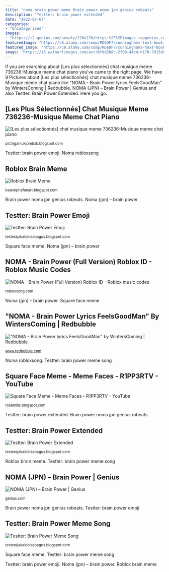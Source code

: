 ```yaml
---
title: "noma brain power meme Brain power noma jpn genius robeats"
description: "Testter: brain power extended"
date: "2022-07-07"
categories:
- "Uncategorized"
images:
- "https://t2.genius.com/unsafe/220x220/https:%2F%2Fimages.rapgenius.com%2Fa1ba67a478131d1c2ce142c8dd68b361.452x452x1.png"
featuredImage: "https://c8.alamy.com/comp/RD6DF7/cunninghams-text-book-of-anatomy-anatomy-the-ceanium-1361-followed-by-severe-paralysis-of-the-hand-but-the-use-and-power-of-the-hand-is-regained-in-a-few-weeks-ablations-on-the-other-hand-of-even-large-portions-of-the-posterior-central-convolution-do-not-give-rise-even-to-transient-paralysis-in-some-of-the-animals-experimented-on-the-motor-area-was-found-to-extend-to-the-deeper-part-of-the-posterior-wall-of-the-central-sulcus-of-eolando-anteriorly-it-extended-into-the-pre-central-sulci-as-well-as-into-the-occasional-sulci-which-cross-the-pre-central-gyrus-indeed-the-hidden-part-RD6DF7.jpg"
featured_image: "https://c8.alamy.com/comp/RD6DF7/cunninghams-text-book-of-anatomy-anatomy-the-ceanium-1361-followed-by-severe-paralysis-of-the-hand-but-the-use-and-power-of-the-hand-is-regained-in-a-few-weeks-ablations-on-the-other-hand-of-even-large-portions-of-the-posterior-central-convolution-do-not-give-rise-even-to-transient-paralysis-in-some-of-the-animals-experimented-on-the-motor-area-was-found-to-extend-to-the-deeper-part-of-the-posterior-wall-of-the-central-sulcus-of-eolando-anteriorly-it-extended-into-the-pre-central-sulci-as-well-as-into-the-occasional-sulci-which-cross-the-pre-central-gyrus-indeed-the-hidden-part-RD6DF7.jpg"
image: "https://i5.walmartimages.com/asr/6fdd2b8c-2f90-44c4-b170-7d15d0ad6552_1.1f187f772c37e369ce85a5a47c2ce40b.jpeg?odnWidth=612&amp;odnHeight=612&amp;odnBg=ffffff"
---
```


If you are searching about [Les plus sélectionnés] chat musique meme 736236-Musique meme chat piano you've came to the right page. We have 9 Pictures about [Les plus sélectionnés] chat musique meme 736236-Musique meme chat piano like &quot;NOMA - Brain Power lyrics FeelsGoodMan&quot; by WintersComing | Redbubble, NOMA (JPN) – Brain Power | Genius and also Testter: Brain Power Extended. Here you go:

## [Les Plus Sélectionnés] Chat Musique Meme 736236-Musique Meme Chat Piano

![[Les plus sélectionnés] chat musique meme 736236-Musique meme chat piano](https://lh3.googleusercontent.com/proxy/9xjbEq2L3F-ByhAufGQSRgQ_qfW5bBuUWC2D3fZ4RYHt-CuLqtHoaynRFkbbang2HM_IILR50lDJgICIg2rViuNlg7h1eigV0_UYAZuB1GsT62Ra87zL=w1200-h630-p-k-no-nu "Noma (jpn) – brain power")

<small>pictngamukjpmbsk.blogspot.com</small>

Testter: brain power emoji. Noma robloxsong

## Roblox Brain Meme

![Roblox Brain Meme](https://lh6.googleusercontent.com/proxy/0fTodOdQC9fSM8DDBpT9GrVt3Pnk5TbibLQJ3tQ4opPeYlAUU4lZxoBsDsq9xq4lvjdLdA=w1200-h630-p-k-no-nu "Noma feelsgoodman winterscoming")

<small>bearalphafanart.blogspot.com</small>

Brain power noma jpn genius robeats. Noma (jpn) – brain power

## Testter: Brain Power Emoji

![Testter: Brain Power Emoji](https://www.pngitem.com/pimgs/m/103-1032462_brain-emoji-png-transparent-png.png "Brain pngitem testter")

<small>testerajakalobisabagus.blogspot.com</small>

Square face meme. Noma (jpn) – brain power

## NOMA - Brain Power (Full Version) Roblox ID - Roblox Music Codes

![NOMA - Brain Power (Full Version) Roblox ID - Roblox music codes](https://robloxsong.com/assets/img/codes/31/581409031.jpg "Yoyo testter yomega")

<small>robloxsong.com</small>

Noma (jpn) – brain power. Square face meme

## &quot;NOMA - Brain Power Lyrics FeelsGoodMan&quot; By WintersComing | Redbubble

![&quot;NOMA - Brain Power lyrics FeelsGoodMan&quot; by WintersComing | Redbubble](https://ih0.redbubble.net/image.205232127.4425/flat,1000x1000,075,f.u1.jpg "Noma robloxsong")

<small>www.redbubble.com</small>

Noma robloxsong. Testter: brain power meme song

## Square Face Meme - Meme Faces - R1PP3RTV - YouTube

![Square Face Meme - Meme Faces - R1PP3RTV - YouTube](https://i5.walmartimages.com/asr/6fdd2b8c-2f90-44c4-b170-7d15d0ad6552_1.1f187f772c37e369ce85a5a47c2ce40b.jpeg?odnWidth=612&amp;odnHeight=612&amp;odnBg=ffffff "Testter: brain power emoji")

<small>rosamills.blogspot.com</small>

Testter: brain power extended. Brain power noma jpn genius robeats

## Testter: Brain Power Extended

![Testter: Brain Power Extended](https://c8.alamy.com/comp/RD6DF7/cunninghams-text-book-of-anatomy-anatomy-the-ceanium-1361-followed-by-severe-paralysis-of-the-hand-but-the-use-and-power-of-the-hand-is-regained-in-a-few-weeks-ablations-on-the-other-hand-of-even-large-portions-of-the-posterior-central-convolution-do-not-give-rise-even-to-transient-paralysis-in-some-of-the-animals-experimented-on-the-motor-area-was-found-to-extend-to-the-deeper-part-of-the-posterior-wall-of-the-central-sulcus-of-eolando-anteriorly-it-extended-into-the-pre-central-sulci-as-well-as-into-the-occasional-sulci-which-cross-the-pre-central-gyrus-indeed-the-hidden-part-RD6DF7.jpg "Testter: brain power extended")

<small>testerajakalobisabagus.blogspot.com</small>

Roblox brain meme. Testter: brain power meme song

## NOMA (JPN) – Brain Power | Genius

![NOMA (JPN) – Brain Power | Genius](https://t2.genius.com/unsafe/220x220/https:%2F%2Fimages.rapgenius.com%2Fa1ba67a478131d1c2ce142c8dd68b361.452x452x1.png "Noma robloxsong")

<small>genius.com</small>

Brain power noma jpn genius robeats. Testter: brain power emoji

## Testter: Brain Power Meme Song

![Testter: Brain Power Meme Song](https://lh3.googleusercontent.com/proxy/-BemC6OSl7tLIT__3lP9frn2IEUpm5dWbGZbGROV_B7fztCHo2BAc7Ye82ew6Ax2jvxscbP5P61ZJxabrcQBJd1sRsHKpKWRLRlkP4baqQrbnY2FK8oWCETcQA=w1200-h630-p-k-no-nu "Testter: brain power meme song")

<small>testerajakalobisabagus.blogspot.com</small>

Square face meme. Testter: brain power meme song

Testter: brain power emoji. Noma (jpn) – brain power. Roblox brain meme

